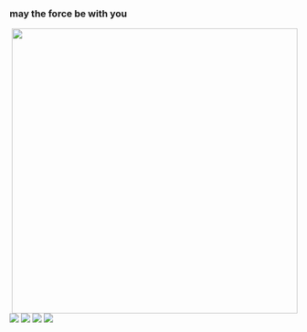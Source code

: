 ### may the force be with you
<img src = "https://user-images.githubusercontent.com/89097441/130124169-6aad6b8d-34ed-4130-b449-474fbcae06e0.png" width = "500px" align = "right">

<div>
  <a href="https://instagram.com/mateuxsilva" target="_blank"><img src="https://img.shields.io/badge/-Instagram-%23E4405F?style=for-the-badge&logo=instagram&logoColor=white" target="_blank"></a>
    <a href="https://www.twitter.com/matteuszu" target="_blank"><img src="https://img.shields.io/badge/Twitter-1DA1F2?style=for-the-badge&logo=twitter&logoColor=white" target="_blank"></a> 
  <a href="https://open.spotify.com/user/mateus.afonso2013?si=ec7d7ef24f9f4c2e" target="_blank"><img src="https://img.shields.io/badge/Spotify-1ED760?&style=for-the-badge&logo=spotify&logoColor=white" target="_blank"></a> 
    <a href = "mailto:mateus.afonso2013@gmail.com"><img src="https://img.shields.io/badge/-Gmail-%23333?style=for-the-badge&logo=gmail&logoColor=red" target="_blank"></a>
</div>

